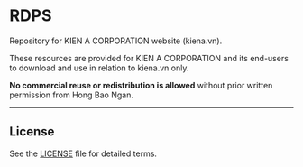 # RDPS

Repository for KIEN A CORPORATION website (kiena.vn).

These resources are provided for KIEN A CORPORATION and its end-users to download and use in relation to kiena.vn only.

**No commercial reuse or redistribution is allowed** without prior written permission from Hong Bao Ngan.

---

## License

See the [LICENSE](./LICENSE) file for detailed terms.
